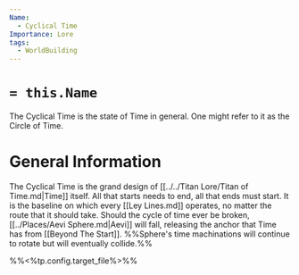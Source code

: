 ```yaml
---
Name:
  - Cyclical Time
Importance: Lore
tags:
  - WorldBuilding
---
```

# `= this.Name`

The Cyclical Time is the state of Time in general. One might refer to it as the Circle of Time.
# General Information

The Cyclical Time is the grand design of [[../../Titan Lore/Titan of Time.md|Time]] itself. All that starts needs to end, all that ends must start. It is the baseline on which every [[Ley Lines.md]] operates, no matter the route that it should take. Should the cycle of time ever be broken, [[../Places/Aevi Sphere.md|Aevi]] will fall, releasing the anchor that Time has from [[Beyond The Start]]. %%Sphere's time machinations will continue to rotate but will eventually collide.%%

%%<%tp.config.target_file%>%%